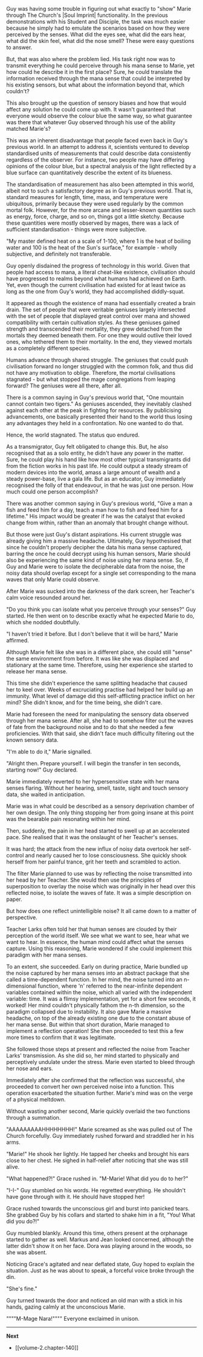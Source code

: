 
Guy was having some trouble in figuring out what exactly to "show" Marie through The Church's |Soul Imprint| functionality. In the previous demonstrations with his Student and Disciple, the task was much easier because he simply had to emulate the scenarios based on how they were perceived by the senses. What did the eyes see, what did the ears hear, what did the skin feel, what did the nose smell? These were easy questions to answer.

But, that was also where the problem lied. His task right now was to transmit everything he could perceive through his mana sense to Marie, yet how could he describe it in the first place? Sure, he could translate the information received through the mana sense that could be interpreted by his existing sensors, but what about the information beyond that, which couldn't?

This also brought up the question of sensory biases and how that would affect any solution he could come up with. It wasn't guaranteed that everyone would observe the colour blue the same way, so what guarantee was there that whatever Guy observed through his use of the ability matched Marie's?

This was an inherent disadvantage that people faced even back in Guy's previous world. In an attempt to address it, scientists ventured to develop standardised units of measurements that could describe data consistently regardless of the observer. For instance, two people may have differing opinions of the colour blue, but a spectral analysis of the light reflected by a blue surface can quantitatively describe the extent of its blueness. 

The standardisation of measurement has also been attempted in this world, albeit not to such a satisfactory degree as in Guy's previous world. That is, standard measures for length, time, mass, and temperature were ubiquitous, primarily because they were used regularly by the common mortal folk. However, for the more arcane and lesser-known quantities such as energy, force, charge, and so on, things got a little sketchy. Because these quantities were mostly observed by mages, there was a lack of sufficient standardisation - things were more subjective.

"My master defined heat on a scale of 1-100, where 1 is the heat of boiling water and 100 is the heat of the Sun's surface," for example - wholly subjective, and definitely not transferable.

Guy openly disdained the progress of technology in this world. Given that people had access to mana, a literal cheat-like existence, civilisation should have progressed to realms beyond what humans had achieved on Earth. Yet, even though the current civilisation had existed for at least twice as long as the one from Guy's world, they had accomplished diddly-squat.

It appeared as though the existence of mana had essentially created a brain drain. The set of people that were veritable geniuses largely intersected with the set of people that displayed great control over mana and showed compatibility with certain cultivation styles. As these geniuses gained strength and transcended their mortality, they grew detached from the mortals they deemed beneath them. For one they would outlive their loved ones, who tethered them to their mortality. In the end, they viewed mortals as a completely different species.

Humans advance through shared struggle. The geniuses that could push civilisation forward no longer struggled with the common folk, and thus did not have any motivation to oblige. Therefore, the mortal civilisations stagnated - but what stopped the mage congregations from leaping forward? The geniuses were all there, after all.

There is a common saying in Guy's previous world that, "One mountain cannot contain two tigers." As geniuses ascended, they inevitably clashed against each other at the peak in fighting for resources. By publicising advancements, one basically presented their hand to the world thus losing any advantages they held in a confrontation. No one wanted to do that.

Hence, the world stagnated. The status quo endured.

As a transmigrator, Guy felt obligated to change this. But, he also recognised that as a solo entity, he didn't have any power in the matter. Sure, he could play his hand like how most other typical transmigrants did from the fiction works in his past life. He could output a steady stream of modern devices into the world, amass a large amount of wealth and a steady power-base, live a gala life. But as an educator, Guy immediately recognised the folly of that endeavour, in that he was just one person. How much could one person accomplish? 

There was another common saying in Guy's previous world, "Give a man a fish and feed him for a day, teach a man how to fish and feed him for a lifetime." His impact would be greater if he was the catalyst that evoked change from within, rather than an anomaly that brought change without.

But those were just Guy's distant aspirations. His current struggle was already giving him a massive headache. Ultimately, Guy hypothesised that since he couldn't properly decipher the data his mana sense captured, barring the once he could decrypt using his human sensors, Marie should also be experiencing the same kind of noise using her mana sense. So, if Guy and Marie were to isolate the decipherable data from the noise, the noisy data should overlap except for a single set corresponding to the mana waves that only Marie could observe.

After Marie was sucked into the darkness of the dark screen, her Teacher's calm voice resounded around her.

"Do you think you can isolate what you perceive through your senses?" Guy started. He then went on to describe exactly what he expected Marie to do, which she nodded doubtfully.

"I haven't tried it before. But I don't believe that it will be hard," Marie affirmed.

Although Marie felt like she was in a different place, she could still "sense" the same environment from before. It was like she was displaced and stationary at the same time. Therefore, using her experience she started to release her mana sense.

This time she didn't experience the same splitting headache that caused her to keel over. Weeks of excruciating practise had helped her build up an immunity. What level of damage did this self-afflicting practice inflict on her mind? She didn't know, and for the time being, she didn't care.

Marie had foreseen the need for manipulating the sensory data observed through her mana sense. After all, she had to somehow filter out the waves of fate from the background noise and to do that she needed a few proficiencies. With that said, she didn't face much difficulty filtering out the known sensory data.

"I'm able to do it," Marie signalled.

"Alright then. Prepare yourself. I will begin the transfer in ten seconds, starting now!" Guy declared.

Marie immediately reverted to her hypersensitive state with her mana senses flaring. Without her hearing, smell, taste, sight and touch sensory data, she waited in anticipation.

Marie was in what could be described as a sensory deprivation chamber of her own design. The only thing stopping her from going insane at this point was the bearable pain resonating within her mind.

Then, suddenly, the pain in her head started to swell up at an accelerated pace. She realised that it was the onslaught of her Teacher's senses.

It was hard; the attack from the new influx of noisy data overtook her self-control and nearly caused her to lose consciousness. She quickly shook herself from her painful trance, grit her teeth and scrambled to action.

The filter Marie planned to use was by reflecting the noise transmitted into her head by her Teacher. She would then use the principles of superposition to overlay the noise which was originally in her head over this reflected noise, to isolate the waves of fate. It was a simple description on paper.

But how does one reflect unintelligible noise? It all came down to a matter of perspective.

Teacher Larks often told her that human senses are clouded by their perception of the world itself. We see what we want to see, hear what we want to hear. In essence, the human mind could affect what the senses capture. Using this reasoning, Marie wondered if she could implement this paradigm with her mana senses.

To an extent, she succeeded. Early on during practice, Marie bundled up the noise captured by her mana senses into an abstract package that she called a time-dependent function. In her mind, the noise turned into an n-dimensional function, where 'n' referred to the near-infinite dependent variables contained within the noise, which all varied with the independent variable: time. It was a flimsy implementation, yet for a short few seconds, it worked! Her mind couldn't physically fathom the n-th dimension, so the paradigm collapsed due to instability. It also gave Marie a massive headache, on top of the already existing one due to the constant abuse of her mana sense. But within that short duration, Marie managed to implement a reflection operation! She then proceeded to test this a few more times to confirm that it was legitimate.

She followed those steps at present and reflected the noise from Teacher Larks' transmission. As she did so, her mind started to physically and perceptively undulate under the stress. Marie even started to bleed through her nose and ears.

Immediately after she confirmed that the reflection was successful, she proceeded to convert her own perceived noise into a function. This operation exacerbated the situation further. Marie's mind was on the verge of a physical meltdown.

Without wasting another second, Marie quickly overlaid the two functions through a summation.

"AAAAAAAAAHHHHHHHH!" Marie screamed as she was pulled out of The Church forcefully. Guy immediately rushed forward and straddled her in his arms.

"Marie!" He shook her lightly. He tapped her cheeks and brought his ears close to her chest. He sighed in half-relief after noticing that she was still alive.

"What happened?!" Grace rushed in. "M-Marie! What did you do to her?"

"I-I-" Guy stumbled on his words. He regretted everything. He shouldn't have gone through with it. He should have stopped her!

Grace rushed towards the unconscious girl and burst into panicked tears. She grabbed Guy by his collars and started to shake him in a fit, "You! What did you do?!"

Guy mumbled blankly. Around this time, others present at the orphanage started to gather as well. Markus and Jean looked concerned, although the latter didn't show it on her face. Dora was playing around in the woods, so she was absent.

Noticing Grace's agitated and near deflated state, Guy hoped to explain the situation. Just as he was about to speak, a forceful voice broke through the din.

"She's fine."

Guy turned towards the door and noticed an old man with a stick in his hands, gazing calmly at the unconscious Marie.

""""M-Mage Nara!"""" Everyone exclaimed in unison.


____

**Next**
* [[volume-2.chapter-140]]